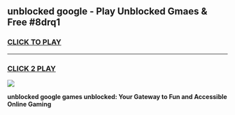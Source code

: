 
## unblocked google - Play Unblocked Gmaes & Free #8drq1
<h3>
<a href="https://news.freeplayer.one?title=unblocked_google&ref=03M">CLICK TO PLAY</a></h3>
<hr>

<h3>
<a href="https://news.freeplayer.one?title=unblocked_google&ref=03M">CLICK 2 PLAY</a>
  
</h3>

<a href="https://news.freeplayer.one?title=unblocked_google&ref=03M"><img src="https://clearcache.store/games.png"></a>


**unblocked google games unblocked: Your Gateway to Fun and Accessible Online Gaming**
